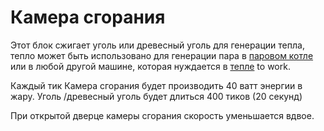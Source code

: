 # Камера сгорания

Этот блок сжигает уголь или древесный уголь для генерации тепла,
тепло может быть использовано для генерации пара в  [паровом котле](2.2-steam-boiler.md) или в любой другой машине, которая нуждается в [тепле](../../7-heat.md) to work.

Каждый тик Камера сгорания будет производить 40 ватт энергии в жару. 
Уголь /древесный уголь будет длиться 400 тиков (20 секунд)

При открытой дверце камеры сгорания скорость уменьшается вдвое.